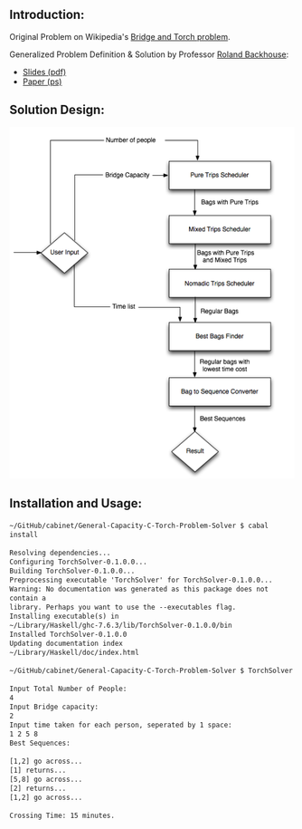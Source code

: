 Introduction:
------------
Original Problem on Wikipedia's [Bridge and Torch problem](http://en.wikipedia.org/wiki/Bridge_and_torch_problem).

Generalized Problem Definition & Solution by Professor [Roland Backhouse](http://www.cs.nott.ac.uk/~rcb/): 
- [Slides (pdf)](http://aps.cs.nott.ac.uk/wp-content/uploads/2008/05/capacity-c-torch-problem-aps-club.pdf)
- [Paper (ps)](http://www.cs.nott.ac.uk/~rcb/MPC/GeneralTorchProblem.ps)

Solution Design:
----------------
![Design](https://github.com/lenguyenthedat/general-bridge-and-torch-problem-solver/blob/master/Overview.png)

Installation and Usage: 
-----------------------

    ~/GitHub/cabinet/General-Capacity-C-Torch-Problem-Solver $ cabal install
    
    Resolving dependencies...
    Configuring TorchSolver-0.1.0.0...
    Building TorchSolver-0.1.0.0...
    Preprocessing executable 'TorchSolver' for TorchSolver-0.1.0.0...
    Warning: No documentation was generated as this package does not contain a
    library. Perhaps you want to use the --executables flag.
    Installing executable(s) in
    ~/Library/Haskell/ghc-7.6.3/lib/TorchSolver-0.1.0.0/bin
    Installed TorchSolver-0.1.0.0
    Updating documentation index
    ~/Library/Haskell/doc/index.html

    ~/GitHub/cabinet/General-Capacity-C-Torch-Problem-Solver $ TorchSolver 
    
    Input Total Number of People:
    4
    Input Bridge capacity:
    2
    Input time taken for each person, seperated by 1 space:
    1 2 5 8
    Best Sequences: 
     
    [1,2] go across...
    [1] returns...
    [5,8] go across...
    [2] returns...
    [1,2] go across...

    Crossing Time: 15 minutes.
 

